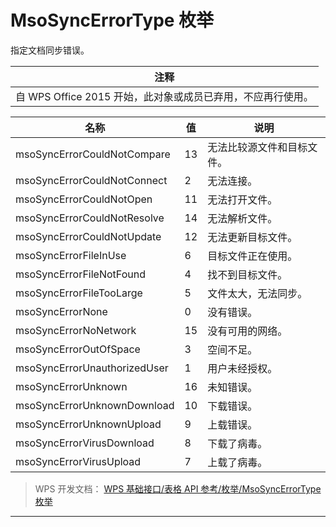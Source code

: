 # MsoSyncErrorType 枚举

指定文档同步错误。

| 注释                                                        |
|-------------------------------------------------------------|
| 自 WPS Office 2015 开始，此对象或成员已弃用，不应再行使用。 |

| 名称                         | 值  | 说明                       |
|------------------------------|-----|----------------------------|
| msoSyncErrorCouldNotCompare  | 13  | 无法比较源文件和目标文件。 |
| msoSyncErrorCouldNotConnect  | 2   | 无法连接。                 |
| msoSyncErrorCouldNotOpen     | 11  | 无法打开文件。             |
| msoSyncErrorCouldNotResolve  | 14  | 无法解析文件。             |
| msoSyncErrorCouldNotUpdate   | 12  | 无法更新目标文件。         |
| msoSyncErrorFileInUse        | 6   | 目标文件正在使用。         |
| msoSyncErrorFileNotFound     | 4   | 找不到目标文件。           |
| msoSyncErrorFileTooLarge     | 5   | 文件太大，无法同步。       |
| msoSyncErrorNone             | 0   | 没有错误。                 |
| msoSyncErrorNoNetwork        | 15  | 没有可用的网络。           |
| msoSyncErrorOutOfSpace       | 3   | 空间不足。                 |
| msoSyncErrorUnauthorizedUser | 1   | 用户未经授权。             |
| msoSyncErrorUnknown          | 16  | 未知错误。                 |
| msoSyncErrorUnknownDownload  | 10  | 下载错误。                 |
| msoSyncErrorUnknownUpload    | 9   | 上载错误。                 |
| msoSyncErrorVirusDownload    | 8   | 下载了病毒。               |
| msoSyncErrorVirusUpload      | 7   | 上载了病毒。               |

> WPS 开发文档： [WPS 基础接口/表格 API 参考/枚举/MsoSyncErrorType 枚举](https://qn.cache.wpscdn.cn/encs/doc/office_v19/topics/WPS%20%E5%9F%BA%E7%A1%80%E6%8E%A5%E5%8F%A3/%E8%A1%A8%E6%A0%BC%20API%20%E5%8F%82%E8%80%83/%E6%9E%9A%E4%B8%BE/MsoSyncErrorType%20%E6%9E%9A%E4%B8%BE.html)

------------------------------------------------------------------------
